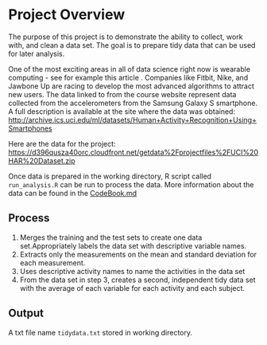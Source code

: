 # Project Overview
The purpose of this project is to demonstrate the ability to collect, work with, and clean a data set. The goal is to prepare tidy data that can be used for later analysis. 

One of the most exciting areas in all of data science right now is wearable computing - see for example this article . Companies like Fitbit, Nike, and Jawbone Up are racing to develop the most advanced algorithms to attract new users. The data linked to from the course website represent data collected from the accelerometers from the Samsung Galaxy S smartphone. A full description is available at the site where the data was obtained:
http://archive.ics.uci.edu/ml/datasets/Human+Activity+Recognition+Using+Smartphones

Here are the data for the project:
https://d396qusza40orc.cloudfront.net/getdata%2Fprojectfiles%2FUCI%20HAR%20Dataset.zip

Once data is prepared in the working directory, R script called `run_analysis.R` can be run to process the data.
More information about the data can be found in the [CodeBook.md](Get-CleanData/CodeBook.md)

## Process
1. Merges the training and the test sets to create one data set.Appropriately labels the data set with descriptive variable names.
2. Extracts only the measurements on the mean and standard deviation for each measurement.
3. Uses descriptive activity names to name the activities in the data set
4. From the data set in step 3, creates a second, independent tidy data set with the average of each variable for each activity and each subject.

## Output
A txt file name `tidydata.txt` stored in working directory.

